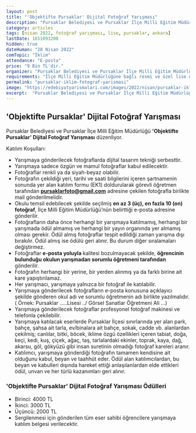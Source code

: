 ```yaml
---
layout: post
title: "'Objektifte Pursaklar' Dijital Fotoğraf Yarışması"
description: "Pursaklar Belediyesi ve Pursaklar İlçe Milli Eğitim Müdürlüğü ''Objektifte Pursaklar' Dijital Fotoğraf Yarışması' düzenliyor."
category: articles
tags: [nisan 2022, fotoğraf yarışması, lise, pursaklar, ankara]
lastDate: 1651093200
hidden: true
dateHuman: "28 Nisan 2022"
comTopic: "İklim"
attendance: "E-posta"
price: "9 Bin TL'dir."
organizer: "Pursaklar Belediyesi ve Pursaklar İlçe Milli Eğitim Müdürlüğü"
requirements: "İlçe Milli Eğitim Müdürlüğüne bağlı resmi ve özel lise öğrencileri katılabilir."
permalink: "pursaklar-iklim-fotograf-yarismasi"
image: "https://edebiyatyarismalari.com/images/2022/nisan/pursaklar-iklim-fotograf-yarismasi.jpg"
excerpt:  "Pursaklar Belediyesi ve Pursaklar İlçe Milli Eğitim Müdürlüğü <strong> 'Objektifte Pursaklar' Dijital Fotoğraf Yarışması </strong> düzenliyor."
---
```


## 'Objektifte Pursaklar' Dijital Fotoğraf Yarışması
Pursaklar Belediyesi ve Pursaklar İlçe Milli Eğitim Müdürlüğü **'Objektifte Pursaklar' Dijital Fotoğraf Yarışması** düzenliyor.

Katılım Koşulları:
- Yarışmaya gönderilecek fotoğraflarda dijital tasarım tekniği serbesttir.
- Yarışmaya sadece özgün ve mamul fotoğraflar kabul edilecektir.
- Fotoğraflar renkli ya da siyah-beyaz olabilir.
- Fotoğrafın çekildiği yeri, tarihi ve saati bilgilerini içeren şartnamenin sonunda yer alan katılım formu (EK1) doldurularak görevli öğretmen tarafından **pursaklarfoto@gmail.com** adresine çekilen fotoğrafla birlikte mail gönderilmelidir.
- Okulu temsil edebilecek şekilde seçilmiş **en az 3 (üç), en fazla 10 (on) fotoğraf**, İlçe Milli Eğitim Müdürlüğü’nün belirttiği e-posta adresine gönderilir.
- Fotoğrafların daha önce herhangi bir yarışmaya katılmamış, herhangi bir yarışmada ödül almamış ve herhangi bir yayın organında yer almamış olması gerekir. Ödül almış fotoğraflar tespit edildiği zaman yarışma dışı bırakılır. Ödül almış ise ödülü geri alınır. Bu durum diğer sıralamaları değiştirmez.
- Fotoğraflar **e-posta yoluyla** kalitesi bozulmayacak şekilde, **öğrencinin bulunduğu okulun yarışmadan sorumlu öğretmeni tarafından** gönderilir.
- Fotoğrafın herhangi bir yerine, bir yerden alınmış ya da farklı birine ait kare yapıştırılamaz.
- Her yarışmacı, yarışmaya yalnızca bir fotoğraf ile katılabilir.
- Yarışmaya gönderilecek fotoğrafların e-posta konusuna açıklayıcı şekilde gönderen okul adı ve sorumlu öğretmenin adı birlikte yazılmalıdır. ( Örnek: Pursaklar …..Lisesi ../ Görsel Sanatlar Öğretmeni Ali …)
- Yarışmaya gönderilecek fotoğraflar profesyonel fotoğraf makinesi ve telefonla çekilebilir.
- Yarışmaya katılacak eserlerde Pursaklar İlçesi sınırlarında yer alan park, bahçe, şahsa ait tarla, ev/binalara ait bahçe, sokak, cadde vb. alanlardan çekilmiş; canlılar, bitki, böcek, iklime özgü özellikleri içeren tabiat, doğa, keçi, kedi, kuş, çiçek, ağaç, taş, tarlalardaki ekinler, toprak, kaya, dağ, akarsu, göl, gökyüzü gibi insan suretinin olmadığı fotoğraf kareleri aranır.
- Katılımcı, yarışmaya gönderdiği fotoğrafın tamamen kendisine ait olduğunu kabul, beyan ve taahhüt eder. Ödül alan katılımcılardan, bu beyan ve kabulleri dışında hareket ettiği anlaşılanlardan elde ettikleri ödül, unvan ve her türlü kazanımları geri alınır.


### 'Objektifte Pursaklar' Dijital Fotoğraf Yarışması Ödülleri
- Birinci: 4000 TL
- İkinci: 3000 TL
- Üçüncü: 2000 TL
- Sergilenmesi için gönderilen tüm eser sahibi öğrencilere yarışmaya katılım belgesi verilecektir.